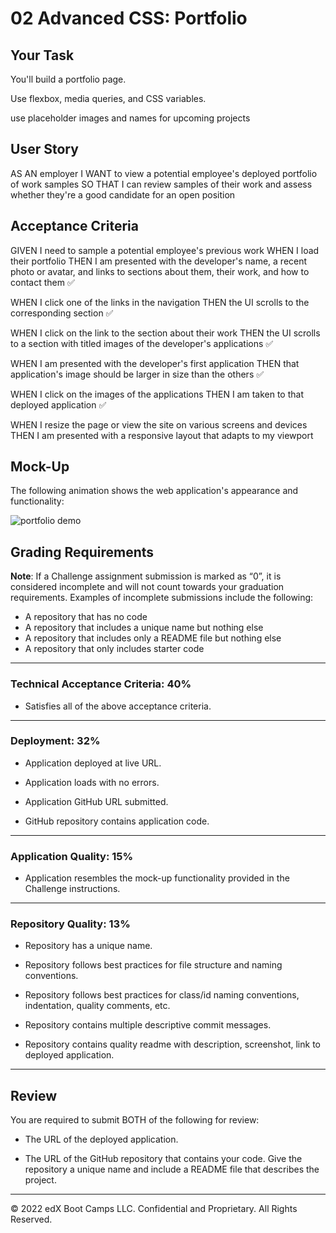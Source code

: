 # 02 Advanced CSS: Portfolio

## Your Task

You'll build a portfolio page. 

Use flexbox, media queries, and CSS variables.

use placeholder images and names for upcoming projects 

## User Story

AS AN employer
I WANT to view a potential employee's deployed portfolio of work samples
SO THAT I can review samples of their work and assess whether they're a good candidate for an open position


## Acceptance Criteria


GIVEN I need to sample a potential employee's previous work
WHEN I load their portfolio
THEN I am presented with the developer's name, a recent photo or avatar, and links to sections about them, their work, and how to contact them ✅

WHEN I click one of the links in the navigation
THEN the UI scrolls to the corresponding section ✅

WHEN I click on the link to the section about their work
THEN the UI scrolls to a section with titled images of the developer's applications ✅

WHEN I am presented with the developer's first application
THEN that application's image should be larger in size than the others ✅

WHEN I click on the images of the applications
THEN I am taken to that deployed application ✅

WHEN I resize the page or view the site on various screens and devices
THEN I am presented with a responsive layout that adapts to my viewport


## Mock-Up

The following animation shows the web application's appearance and functionality:

![portfolio demo](02-advanced-css-homework-demo.gif)

## Grading Requirements

 **Note**: If a Challenge assignment submission is marked as “0”, it is considered incomplete and will not count towards your graduation requirements. Examples of incomplete submissions include the following:
* A repository that has no code
* A repository that includes a unique name but nothing else
* A repository that includes only a README file but nothing else
* A repository that only includes starter code
---

### Technical Acceptance Criteria: 40%

* Satisfies all of the above acceptance criteria.
---
### Deployment: 32%

* Application deployed at live URL.

* Application loads with no errors.

* Application GitHub URL submitted.

* GitHub repository contains application code.
---
### Application Quality: 15%

* Application resembles the mock-up functionality provided in the Challenge instructions.
---
### Repository Quality: 13%

* Repository has a unique name.

* Repository follows best practices for file structure and naming conventions.

* Repository follows best practices for class/id naming conventions, indentation, quality comments, etc.

* Repository contains multiple descriptive commit messages.

* Repository contains quality readme with description, screenshot, link to deployed application.
---

## Review

You are required to submit BOTH of the following for review:

* The URL of the deployed application.

* The URL of the GitHub repository that contains your code. Give the repository a unique name and include a README file that describes the project.

- - -
© 2022 edX Boot Camps LLC. Confidential and Proprietary. All Rights Reserved.
